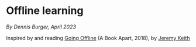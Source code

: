 # Offline learning

*By Dennis Burger, April 2023*

Inspired by and reading [Going Offline](https://abookapart.com/products/going-offline) (A Book Apart, 2018), by [Jeremy Keith](https://adactio.com/) 